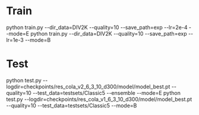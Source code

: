 # Train
python train.py --dir_data=DIV2K --quality=10 --save_path=exp --lr=2e-4 --mode=E
python train.py --dir_data=DIV2K --quality=10 --save_path=exp --lr=1e-3 --mode=B

# Test
python test.py --logdir=checkpoints/res_cola_v2_6_3_10_d300/model/model_best.pt --quality=10 --test_data=testsets/Classic5 --ensemble --mode=E
python test.py --logdir=checkpoints/res_cola_v1_6_3_10_d300/model/model_best.pt --quality=10 --test_data=testsets/Classic5 --mode=B
